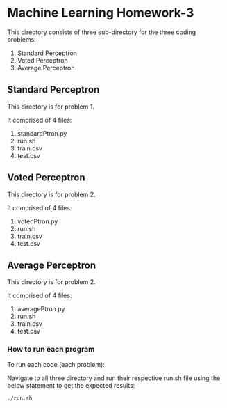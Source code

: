 # Machine Learning Homework-3

This directory consists of three sub-directory for the three coding problems:

1. Standard Perceptron
2. Voted Perceptron
3. Average Perceptron

## Standard Perceptron

This directory is for problem 1.

It comprised of 4 files:

1. standardPtron.py
2. run.sh
3. train.csv
4. test.csv

## Voted Perceptron

This directory is for problem 2.

It comprised of 4 files:

1. votedPtron.py
2. run.sh
3. train.csv
4. test.csv

## Average Perceptron

This directory is for problem 2.

It comprised of 4 files:

1. averagePtron.py
2. run.sh
3. train.csv
4. test.csv

### How to run each program

To run each code (each problem):

Navigate to all three directory and run their respective run.sh file using the below statement to get the expected results:

```script
./run.sh
```
